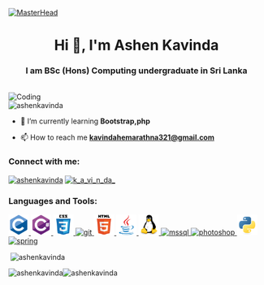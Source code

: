 [![MasterHead](https://user-images.githubusercontent.com/74038190/241765440-80728820-e06b-4f96-9c9e-9df46f0cc0a5.gif)](https://AshenKavinda.io)
<h1 align="center">Hi 👋, I'm Ashen Kavinda</h1>
<h3 align="center">I am BSc (Hons) Computing undergraduate in Sri Lanka</h3>
<br>
<img align="left" alt="Coding" width="400" src="[https://gifs.eco.br/wp-content/uploads/2022/06/gifs-de-hacker-1.gif](https://www.google.com/url?sa=i&url=https%3A%2F%2Fvapor95.com%2Fblogs%2Fdarknet%2Fhackers&psig=AOvVaw3kL68hARJ1YSb8lU1tZetH&ust=1720834314967000&source=images&cd=vfe&opi=89978449&ved=0CBEQjhxqFwoTCLDutMitoIcDFQAAAAAdAAAAABAE)">

<p align="left"> <img src="https://komarev.com/ghpvc/?username=ashenkavinda&label=Profile%20views&color=0e75b6&style=flat" alt="ashenkavinda" /> </p>

- 🌱 I’m currently learning **Bootstrap,php**

- 📫 How to reach me **kavindahemarathna321@gmail.com**

<h3 align="left">Connect with me:</h3>
<p align="left">
<a href="https://linkedin.com/in/ashenkavinda" target="blank"><img align="center" src="https://raw.githubusercontent.com/rahuldkjain/github-profile-readme-generator/master/src/images/icons/Social/linked-in-alt.svg" alt="ashenkavinda" height="30" width="40" /></a>
<a href="https://instagram.com/k_a_vi_n_da_" target="blank"><img align="center" src="https://raw.githubusercontent.com/rahuldkjain/github-profile-readme-generator/master/src/images/icons/Social/instagram.svg" alt="k_a_vi_n_da_" height="30" width="40" /></a>
</p>

<h3 align="left">Languages and Tools:</h3>
<p align="left"> <a href="https://www.cprogramming.com/" target="_blank" rel="noreferrer"> <img src="https://raw.githubusercontent.com/devicons/devicon/master/icons/c/c-original.svg" alt="c" width="40" height="40"/> </a> <a href="https://www.w3schools.com/cs/" target="_blank" rel="noreferrer"> <img src="https://raw.githubusercontent.com/devicons/devicon/master/icons/csharp/csharp-original.svg" alt="csharp" width="40" height="40"/> </a> <a href="https://www.w3schools.com/css/" target="_blank" rel="noreferrer"> <img src="https://raw.githubusercontent.com/devicons/devicon/master/icons/css3/css3-original-wordmark.svg" alt="css3" width="40" height="40"/> </a> <a href="https://git-scm.com/" target="_blank" rel="noreferrer"> <img src="https://www.vectorlogo.zone/logos/git-scm/git-scm-icon.svg" alt="git" width="40" height="40"/> </a> <a href="https://www.w3.org/html/" target="_blank" rel="noreferrer"> <img src="https://raw.githubusercontent.com/devicons/devicon/master/icons/html5/html5-original-wordmark.svg" alt="html5" width="40" height="40"/> </a> <a href="https://www.java.com" target="_blank" rel="noreferrer"> <img src="https://raw.githubusercontent.com/devicons/devicon/master/icons/java/java-original.svg" alt="java" width="40" height="40"/> </a> <a href="https://www.linux.org/" target="_blank" rel="noreferrer"> <img src="https://raw.githubusercontent.com/devicons/devicon/master/icons/linux/linux-original.svg" alt="linux" width="40" height="40"/> </a> <a href="https://www.microsoft.com/en-us/sql-server" target="_blank" rel="noreferrer"> <img src="https://www.svgrepo.com/show/303229/microsoft-sql-server-logo.svg" alt="mssql" width="40" height="40"/> </a> <a href="https://www.photoshop.com/en" target="_blank" rel="noreferrer"> <img src="https://www.svgrepo.com/show/65070/adobe-photoshop.svg" alt="photoshop" width="40" height="40"/> </a> <a href="https://www.python.org" target="_blank" rel="noreferrer"> <img src="https://raw.githubusercontent.com/devicons/devicon/master/icons/python/python-original.svg" alt="python" width="40" height="40"/> </a> <a href="https://spring.io/" target="_blank" rel="noreferrer"> <img src="https://www.vectorlogo.zone/logos/springio/springio-icon.svg" alt="spring" width="40" height="40"/> </a>  </p>



<p>&nbsp;<img align="center" src="https://github-readme-stats.vercel.app/api?username=AshenKavinda&show_icons=true&locale=en" alt="ashenkavinda" /></p>

<p><img align="left" src="https://github-readme-streak-stats.herokuapp.com/?user=AshenKavinda&" alt="ashenkavinda" />
<img align="left" src="https://github-readme-stats.vercel.app/api/top-langs?username=AshenKavinda&show_icons=true&locale=en&layout=compact" alt="ashenkavinda" /></p>
